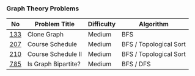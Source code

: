### Graph Theory Problems
No | Problem Title | Difficulty | Algorithm
------------ | ------------ | ------------- | -------------
[133](https://leetcode.com/problems/clone-graph/) | Clone Graph | Medium | BFS
[207](https://leetcode.com/problems/course-schedule/) | Course Schedule | Medium | BFS / Topological Sort
[210](https://leetcode.com/problems/course-schedule-ii/) | Course Schedule II | Medium | BFS / Topological Sort
[785](https://leetcode.com/problems/is-graph-bipartite/) | Is Graph Bipartite? | Medium | BFS / DFS
